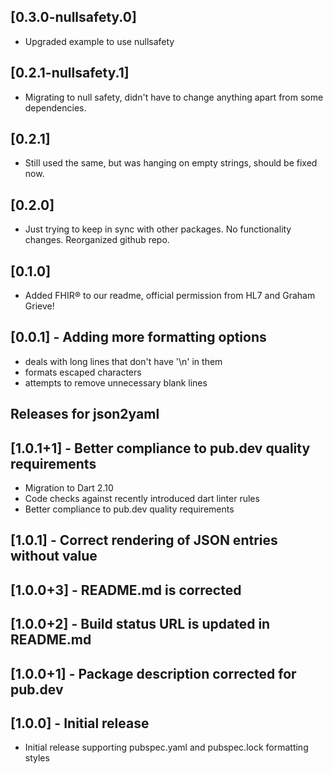 ## [0.3.0-nullsafety.0]
* Upgraded example to use nullsafety

## [0.2.1-nullsafety.1]
* Migrating to null safety, didn't have to change anything apart from some dependencies.

## [0.2.1]
* Still used the same, but was hanging on empty strings, should be fixed now.

## [0.2.0]
* Just trying to keep in sync with other packages. No functionality changes. Reorganized github repo.

## [0.1.0]
* Added FHIR® to our readme, official permission from HL7 and Graham Grieve!

## [0.0.1] - Adding more formatting options
* deals with long lines that don't have '\n' in them
* formats escaped characters
* attempts to remove unnecessary blank lines


## Releases for json2yaml

## [1.0.1+1] - Better compliance to pub.dev quality requirements
* Migration to Dart 2.10
* Code checks against recently introduced dart linter rules
* Better compliance to pub.dev quality requirements

## [1.0.1] - Correct rendering of JSON entries without value
## [1.0.0+3] - README.md is corrected
## [1.0.0+2] - Build status URL is updated in README.md
## [1.0.0+1] - Package description corrected for pub.dev

## [1.0.0] - Initial release
* Initial release supporting pubspec.yaml and pubspec.lock formatting styles

